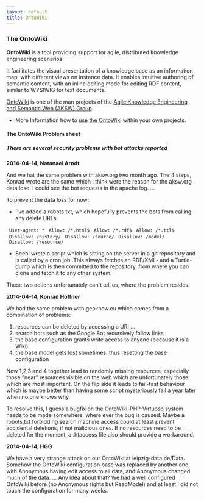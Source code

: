 ```yaml
---
layout: default
title: OntoWiki
---
```


### The OntoWiki

**OntoWiki** is a tool providing support for agile, distributed knowledge engineering scenarios. 

It facilitates the visual presentation of a knowledge base as an information map, with different views on instance data. It enables intuitive authoring of semantic content, with an inline editing mode for editing RDF content, similar to WYSIWIG for text documents.

[OntoWiki](http://aksw.org/Projects/OntoWiki.html) is one of the man projects of the [Agile Knowledge Engineering and Semantic Web (AKSW) Group](http://aksw.org).

-  More Information how to [use the OntoWiki](Using.Ontowiki.md "wikilink") within your own projects.

#### The OntoWiki Problem sheet

##### There are several security problems with bot attacks reported

**2014-04-14, Natanael Arndt**

And we hat the same problem with aksw.org two month ago. The 4 steps, Konrad wrote are the same which I think were the reason for the aksw.org data lose. I could see the bot requests in the apache log. ...

To prevent the data loss for now:

-   I've added a robots.txt, which hopefully prevents the bots from calling any delete URLs

` User-agent: *`
` Allow: /*.html$`
` Allow: /*.rdf$`
` Allow: /*.ttl$`
` Disallow: /history/`
` Disallow: /source/`
` Disallow: /model/`
` Disallow: /resource/`

-   Seebi wrote a script which is sitting on the server in a git repository and is called by a cron job.
     This always fetches an RDF/XML- and a Turtle-dump which is then committed to the repository, from where you can clone and fetch it to any other system.

These two actions unfortunately can't tell us, where the problem resides.

**2014-04-14, Konrad Höffner**

We had the same problem with geoknow.eu which comes from a combination of problems:

1.  resources can be deleted by accessing a URI ...
2.  search bots such as the Google Bot recursively follow links
3.  the base configuration grants write access to anyone (because it is a Wiki)
4.  the base model gets lost sometimes, thus resetting the base configuration

Now 1,2,3 and 4 together lead to randomly missing resources, especially those "near" resources visible on the web which are unfortunately those which are most important. On the flip side it leads to fail-fast behaviour which is maybe better than having some script mysteriously fail a year later when no one knows why.

To resolve this, I guess a bugfix on the OntoWiki-PHP-Virtuoso system needs to be made somewhere, where ever the bug is caused. Maybe a robots.txt forbidding search machine access could at least prevent accidental deletions, if not malicious ones. If no resources need to be deleted for the moment, a .htaccess file also should provide a workaround.

**2014-04-14, HGG**

We have a very strange attack on our OntoWiki at leipzig-data.de/Data. Somehow the OntoWiki configuration base was replaced by another one with Anonymous having edit access to all data, and Anonymous changed much of the data. ... Any idea about that? We had a well configured OntoWiki before (no Anonymous rights but ReadModel) and at least I did not touch the configuration for many weeks.
